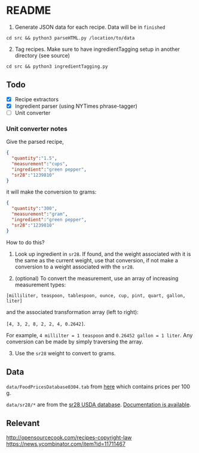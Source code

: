 # README

1. Generate JSON data for each recipe. Data will be in `finished`

  `cd src && python3 parseHTML.py /location/to/data`

2. Tag recipes. Make sure to have ingredientTagging setup in another directory (see source)

  `cd src && python3 ingredientTagging.py`


## Todo

- [x] Recipe extractors
- [x] Ingredient parser (using NYTimes phrase-tagger)
- [ ] Unit converter

### Unit converter notes

Give the parsed recipe,

```json
{
  "quantity":"1.5",
  "measurement":"cups",
  "ingredient":"green pepper",
  "sr28":"1239810"
}
```

it will make the conversion to grams:

```json
{
  "quantity":"300",
  "measurement":"gram",
  "ingredient":"green pepper",
  "sr28":"1239810"
}
```

How to do this?

1. Look up ingredient in `sr28`. If found, and the weight associated with it is the same as the current weight, use that conversion, if not make a conversion to a weight associated with the `sr28`.

2. (optional) To convert the measurement, use an array of increasing measurement types:

  `[milliliter, teaspoon, tablespoon, ounce, cup, pint, quart, gallon, liter]`

  and the associated transformation array (left to right):

  `[4, 3, 2, 8, 2, 2, 4, 0.2642]`.

  For example, `4 millilter = 1 teaspoon` and `0.26452 gallon = 1 liter`. Any conversion can be made by simply traversing the array.

3. Use the `sr28` weight to convert to grams.


## Data

`data/FoodPricesDatabase0304.tab` from [here](http://www.cnpp.usda.gov/USDAFoodPlansCostofFood) which contains prices per 100 g.

`data/sr28/*` are from the [sr28 USDA database](http://www.ars.usda.gov/Services/docs.htm?docid=25700).
[Documentation is available](http://www.ars.usda.gov/SP2UserFiles/Place/80400525/Data/SR/SR28/sr28_doc.pdf).


## Relevant

http://opensourcecook.com/recipes-copyright-law
https://news.ycombinator.com/item?id=11711467
